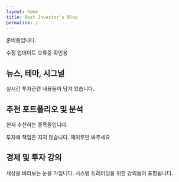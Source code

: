 ```yaml
---
layout: home
title: Best Investor's Blog
permalink: /
---
```


준비중입니다. 

수정 업데이트 오류중 확인용 


## 뉴스, 테마, 시그널

실시간 투자관련 내용들이 담겨 있습니다. 


## 추천 포트폴리오 및 분석 

현재 추천하는 종목들입니다. 

투자에 책임은 지지 않습니다. 재미로만 봐주세요 

## 경제 및 투자 강의

세상을 바라보는 눈을 가집니다. 
시스템 트레이딩을 위한 강의들이 포함됩니다. 

